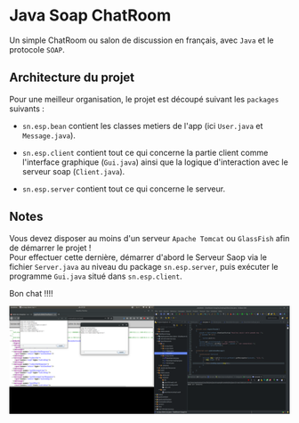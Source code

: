 # Java Soap ChatRoom

Un simple ChatRoom ou salon de discussion en français, avec `Java` et le protocole `SOAP`.

## Architecture du projet

Pour une meilleur organisation, le projet est découpé suivant les `packages` suivants :

- `sn.esp.bean` contient les classes metiers de l'app (ici `User.java` et `Message.java`).

- `sn.esp.client` contient tout ce qui concerne la partie client comme l'interface graphique (`Gui.java`)
ainsi que la logique d'interaction avec le serveur soap (`Client.java`).

- `sn.esp.server` contient tout ce qui concerne le serveur.

## Notes

Vous devez disposer au moins d'un serveur `Apache Tomcat` ou `GlassFish` afin de démarrer le projet !  
Pour effectuer cette dernière, démarrer d'abord le Serveur Saop via le fichier `Server.java` au niveau du package `sn.esp.server`, puis exécuter le programme `Gui.java` situé dans `sn.esp.client`.

Bon chat !!!!

![screenshot](./capture.png)